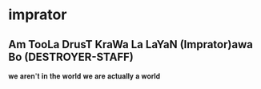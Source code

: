 # imprator
Am TooLa DrusT KraWa La LaYaN (Imprator)awa Bo (DESTROYER-STAFF)
--------------------------------------
𝐰𝐞 𝐚𝐫𝐞𝐧'𝐭 𝐢𝐧 𝐭𝐡𝐞 𝐰𝐨𝐫𝐥𝐝 𝐰𝐞 𝐚𝐫𝐞 𝐚𝐜𝐭𝐮𝐚𝐥𝐥𝐲 𝐚 𝐰𝐨𝐫𝐥𝐝 
